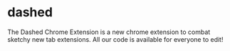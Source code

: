 # dashed
The Dashed Chrome Extension is a new chrome extension to combat sketchy new tab extensions. All our code is available for everyone to edit!
